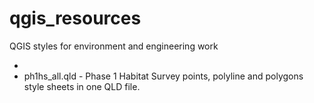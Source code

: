 # qgis_resources
QGIS styles for environment and engineering work

- 
- ph1hs_all.qld - Phase 1 Habitat Survey points, polyline and polygons style sheets in one QLD file.  
